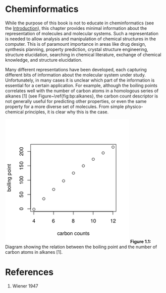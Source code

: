 # Cheminformatics

While the purpose of this book is not to educate in cheminformatics (see the [Introduction](index.i.md)),
this chapter provides minimal information about the representation of molecules and molecular systems.
Such a representation is needed to allow analysis and manipulation of chemical
structures in the computer. This is of paramount importance in areas like
drug design, synthesis planning, property prediction, crystal structure engineering,
structure elucidation, searching in chemical literature, exchange of chemical knowledge,
and structure elucidation.

Many different representations have been developed, each capturing different
bits of information about the molecular system under study. Unfortunately,
in many cases it is unclear which part of the information is essential for a
certain application. For example, although the boiling points correlates well
with the number of carbon atoms in a homologous series of alkanes [1]
(see Figure~\ref{fig:bp:alkanes}, the
carbon count descriptor is not generally useful for
predicting other properties, or even the same property for a more diverse set
of molecules. From simple physico-chemical principles, it is clear why this
is the case.

![](images/boilingPoints.png)
**Figure 1.1:** Diagram showing the relation between the boiling point and the number
of carbon atoms in alkanes [1].

# References

1. Wiener 1947
